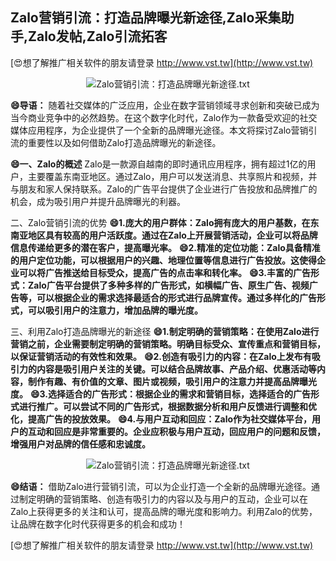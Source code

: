 ## **Zalo营销引流：打造品牌曝光新途径,Zalo采集助手,Zalo发帖,Zalo引流拓客**

[😍想了解推广相关软件的朋友请登录 http://www.vst.tw](http://www.vst.tw)

 <center><img src="https://vst.tw/MP4/tuiguang/png/5.png" alt="Zalo营销引流：打造品牌曝光新途径.txt"></center>

**😄导语：**
随着社交媒体的广泛应用，企业在数字营销领域寻求创新和突破已成为当今商业竞争中的必然趋势。在这个数字化时代，Zalo作为一款备受欢迎的社交媒体应用程序，为企业提供了一个全新的品牌曝光途径。本文将探讨Zalo营销引流的重要性以及如何借助Zalo打造品牌曝光的新途径。

**😄一、Zalo的概述**
Zalo是一款源自越南的即时通讯应用程序，拥有超过1亿的用户，主要覆盖东南亚地区。通过Zalo，用户可以发送消息、共享照片和视频，并与朋友和家人保持联系。Zalo的广告平台提供了企业进行广告投放和品牌推广的机会，成为吸引用户并提升品牌曝光的利器。

二、Zalo营销引流的优势
**😄1.庞大的用户群体：Zalo拥有庞大的用户基数，在东南亚地区具有较高的用户活跃度。通过在Zalo上开展营销活动，企业可以将品牌信息传递给更多的潜在客户，提高曝光率。**
**😄2.精准的定位功能：Zalo具备精准的用户定位功能，可以根据用户的兴趣、地理位置等信息进行广告投放。这使得企业可以将广告推送给目标受众，提高广告的点击率和转化率。**
**😄3.丰富的广告形式：Zalo广告平台提供了多种多样的广告形式，如横幅广告、原生广告、视频广告等，可以根据企业的需求选择最适合的形式进行品牌宣传。通过多样化的广告形式，可以吸引用户的注意力，增加品牌的曝光度。**

三、利用Zalo打造品牌曝光的新途径
**😄1.制定明确的营销策略：在使用Zalo进行营销之前，企业需要制定明确的营销策略。明确目标受众、宣传重点和营销目标，以保证营销活动的有效性和效果。**
**😄2.创造有吸引力的内容：在Zalo上发布有吸引力的内容是吸引用户关注的关键。可以结合品牌故事、产品介绍、优惠活动等内容，制作有趣、有价值的文章、图片或视频，吸引用户的注意力并提高品牌曝光度。**
**😄3.选择适合的广告形式：根据企业的需求和营销目标，选择适合的广告形式进行推广。可以尝试不同的广告形式，根据数据分析和用户反馈进行调整和优化，提高广告的投放效果。**
**😄4.与用户互动和回应：Zalo作为社交媒体平台，用户的互动和回应是非常重要的。企业应积极与用户互动，回应用户的问题和反馈，增强用户对品牌的信任感和忠诚度。**

 <center><img src="https://vst.tw/MP4/tuiguang/png/7.png" alt="Zalo营销引流：打造品牌曝光新途径.txt"></center>

**😄结语：**
借助Zalo进行营销引流，可以为企业打造一个全新的品牌曝光途径。通过制定明确的营销策略、创造有吸引力的内容以及与用户的互动，企业可以在Zalo上获得更多的关注和认可，提高品牌的曝光度和影响力。利用Zalo的优势，让品牌在数字化时代获得更多的机会和成功！

[😍想了解推广相关软件的朋友请登录 http://www.vst.tw](http://www.vst.tw)



